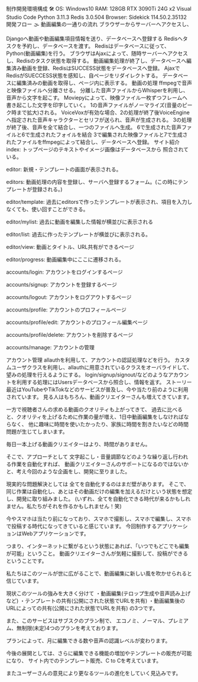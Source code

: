 制作開発環境構成 🛠
OS: Windows10
RAM: 128GB
RTX 3090Ti 24G x2
Visual Studio Code
Python 3.11.3
Redis 3.0.504
Browser: Sidekick 114.50.2.35132
開発フロー 🌫
動画編集の一通りの流れ
ブラウザーからサーバーへアクセスし、

Djangoへ動画や動画編集項目情報を送り、データベースへ登録する
Redisへタスクを予約し、データベースを渡す。
Redisはデータベースに従って、Python(動画編集)を行う。
ブラウザはAjaxによって、随時サーバーへアクセスし、Redisのタスク状態を取得する。
動画編集処理が終了し、データベースへ編集済み動画を登録、RedisはSUCCESS状態をデータベースへ登録。
AjaxでRedisがSUECCESS状態を感知し、自ページをリダイレクトする。
データベースに編集済みの動画を取得し、ページ内に表示する。
動画の処理
ffmpegで音声と映像ファイルへ分離させる。
分離した音声ファイルからWhisperを利用し、音声から文字を起こす。
Moviepyによって、映像ファイル一枚ずつフレームへ書き起こした文字を印字していく。
1の音声ファイルがノーマライズ(音量のピーク時まで拡大)される。
VoiceVoxが有効な場合、2の処理が終了後VoiceEngineへ指定された音声キャラクターとセリフが送られ、音声が生成される。
3の処理が終了後、音声を全て結合し、一つのファイルへ生成。
6で生成された音声ファイルと6で生成されたフォイルを結合
3で編集された映像ファイルと7で生成されたファイルをffmpegによって結合し、データベースへ登録。
サイト紹介
index: トップページのテキストやイメージ画像はデータベースから 照合されている。

editor: 新規・テンプレートの画面が表示される。

editors: 動画処理の内容を登録し、サーバへ登録するフォーム。(この時にテンプレートが登録される。)

editor/template: 過去にeditorsで作ったテンプレートが表示され、項目を入力しなくても、使い回すことができる。

editor/mylist: 過去に動画を編集した情報が横並びに表示される

editor/list: 過去に作ったテンプレートが横並びに表示される。

editor/view: 動画とタイトル、URL共有ができるページ

editor/progress: 動画編集中にここに遷移される。

accounts/login: アカウントをログインするページ

accounts/signup: アカウントを登録するページ

accounts/logout: アカウントをログアウトするページ

accounts/profile: アカウントのプロフィールページ

accounts/profile/edit: アカウントのプロフィール編集ページ

accounts/profile/delete: アカウントを削除するページ

accounts/manage: アカウントの管理

アカウント管理
allauthを利用して、アカウントの認証処理などを行う。
カスタムユーザクラスを利用し、allauthに用意されているクラスをオーバライドして、望みの処理を行えるようにする。
login/signup/signout/などのようなアカウントを利用する処理にはUsersデータベースから照合し、情報を返す。
ストーリー
最近はYouTubeやTikTokなどのサービスが普及し、今や当たり前のように利用されています。 見る人はもちろん、動画クリエイターさんも増えてきています。

一方で視聴者さんの求める動画のクオリティも上がってきて、 過去に比べると、クオリティを上げるために作業の量が増え、1日中動画編集をしなければならなく、 他に趣味に時間を使いたかったり、家族に時間を割きたいなどの時間問題が生じてしまいます。

毎日一本上げる動画クリエイターはより、時間がありません。

そこで、アプローチとして 文字起こし・音量調節などのような繰り返し行われる作業を自動化すれば、 動画クリエイターさんのサポートになるのではないかと、考え今回のような企画をし、開発に至りました。

現実的な問題解決としては 全てを自動化するのはまだ壁があります。 そこで、同じ作業は自動化し、あとはその動画だけの編集を加えるだけという状態を想定し、開発に取り組みました。 (いずれ、全てを自動化できる時代が来るかもしれません。私たちがそれを作るかもしれません！笑)

今やスマホは当たり前になっており、スマホで撮影し、スマホで編集し、スマホで投稿する時代になってきていると感じています。 今回制作するアプリケーションはWebアプリケーションです。

つまり、インターネットに繋がるという状態にあれば、「いつでもどこでも編集が可能」ということ。 動画クリエイターさんが気軽に撮影して、投稿ができるということです。

私たちはこのツールが世に広がることで、動画編集に新しい風を吹かせられると信じています。

現状このツールの強みを大きく分けて ・動画編集(テロップ生成や音声読み上げなど) ・テンプレートの共有(公開にされた状態でURLを共有) ・動画編集後のURLによっての共有(公開にされた状態でURLを共有) の3つです。

また、このサービスはサブスクのプラン制で、 エコノミ、ノーマル、プレミアム、無制限(未定)4つのプランを考えております。

プランによって、月に編集できる数や音声の認識レベルが変わります。

今後の展開としては、さらに編集できる機能の増加やテンプレートの販売が可能になり、 サイト内でのテンプレート販売、C to Cを考えています。

またユーザーさんの意見により更なるツールの進化をしていく見込みです。
